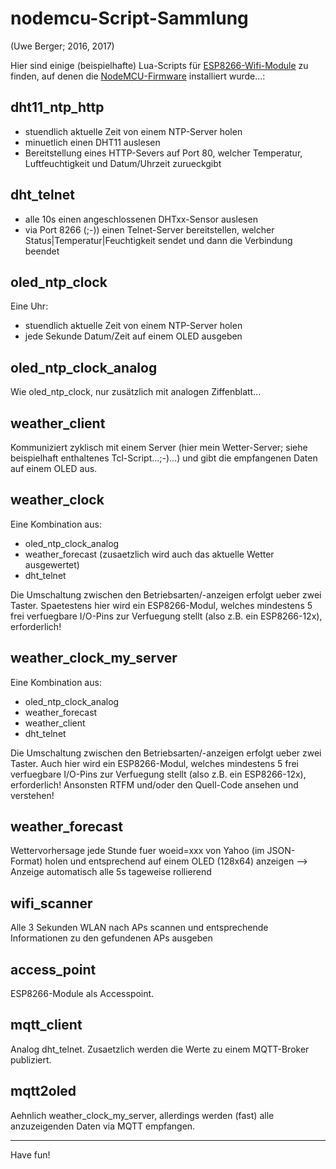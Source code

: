 # nodemcu-Script-Sammlung
(Uwe Berger; 2016, 2017)

Hier sind einige (beispielhafte) Lua-Scripts für 
[ESP8266-Wifi-Module](http://bralug.de/wiki/ESP8266_mit_NodeMcu) 
zu finden, auf denen die [NodeMCU-Firmware](https://github.com/nodemcu/nodemcu-firmware) installiert
wurde...:


## dht11_ntp_http
- stuendlich aktuelle Zeit von einem NTP-Server holen
- minuetlich einen DHT11 auslesen
- Bereitstellung eines HTTP-Severs auf Port 80, welcher
  Temperatur, Luftfeuchtigkeit und Datum/Uhrzeit zurueckgibt

## dht_telnet
- alle 10s einen angeschlossenen DHTxx-Sensor auslesen
- via Port 8266 (;-)) einen Telnet-Server bereitstellen, welcher
  Status|Temperatur|Feuchtigkeit
  sendet und dann die Verbindung beendet

## oled_ntp_clock
Eine Uhr:
- stuendlich aktuelle Zeit von einem NTP-Server holen
- jede Sekunde Datum/Zeit auf einem OLED ausgeben

## oled_ntp_clock_analog
Wie oled_ntp_clock, nur zusätzlich mit analogen Ziffenblatt...

## weather_client
Kommuniziert zyklisch mit einem Server (hier mein Wetter-Server;
siehe beispielhaft enthaltenes Tcl-Script...;-)...) 
und gibt die empfangenen Daten auf einem OLED aus.

## weather_clock
Eine Kombination aus:
- oled_ntp_clock_analog
- weather_forecast (zusaetzlich wird auch das aktuelle Wetter ausgewertet)
- dht_telnet

Die Umschaltung zwischen den Betriebsarten/-anzeigen erfolgt ueber zwei Taster. Spaetestens
hier wird ein ESP8266-Modul, welches mindestens 5 frei verfuegbare I/O-Pins zur 
Verfuegung stellt (also z.B. ein ESP8266-12x), erforderlich!

## weather_clock_my_server
Eine Kombination aus:
- oled_ntp_clock_analog
- weather_forecast
- weather_client
- dht_telnet

Die Umschaltung zwischen den Betriebsarten/-anzeigen erfolgt ueber zwei Taster. Auch 
hier wird ein ESP8266-Modul, welches mindestens 5 frei verfuegbare I/O-Pins zur 
Verfuegung stellt (also z.B. ein ESP8266-12x), erforderlich! 
Ansonsten RTFM und/oder den Quell-Code ansehen und verstehen!

## weather_forecast
Wettervorhersage jede Stunde fuer woeid=xxx von Yahoo (im JSON-Format)
holen und entsprechend auf einem OLED (128x64) anzeigen --> Anzeige 
automatisch alle 5s tageweise rollierend

## wifi_scanner
Alle 3 Sekunden WLAN nach APs scannen und entsprechende Informationen zu 
den gefundenen APs ausgeben
  
## access_point
ESP8266-Module als Accesspoint.
  
## mqtt_client
Analog dht_telnet. Zusaetzlich werden die Werte zu einem MQTT-Broker
publiziert.

## mqtt2oled
Aehnlich weather_clock_my_server, allerdings werden (fast) alle anzuzeigenden
Daten via MQTT empfangen.
  
  
---------  
Have fun!
